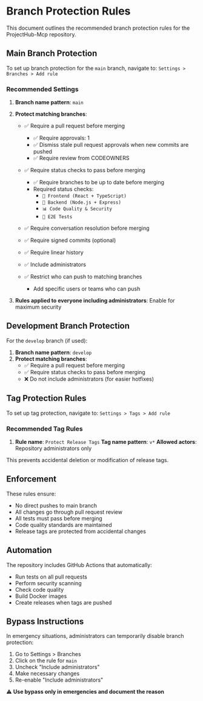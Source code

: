# Branch Protection Rules

This document outlines the recommended branch protection rules for the ProjectHub-Mcp repository.

## Main Branch Protection

To set up branch protection for the `main` branch, navigate to:
`Settings > Branches > Add rule`

### Recommended Settings

1. **Branch name pattern**: `main`

2. **Protect matching branches**:
   - ✅ Require a pull request before merging
     - ✅ Require approvals: 1
     - ✅ Dismiss stale pull request approvals when new commits are pushed
     - ✅ Require review from CODEOWNERS
   
   - ✅ Require status checks to pass before merging
     - ✅ Require branches to be up to date before merging
     - Required status checks:
       - `🎨 Frontend (React + TypeScript)`
       - `🔧 Backend (Node.js + Express)`
       - `📊 Code Quality & Security`
       - `🧪 E2E Tests`
   
   - ✅ Require conversation resolution before merging
   
   - ✅ Require signed commits (optional)
   
   - ✅ Require linear history
   
   - ✅ Include administrators
   
   - ✅ Restrict who can push to matching branches
     - Add specific users or teams who can push

3. **Rules applied to everyone including administrators**: Enable for maximum security

## Development Branch Protection

For the `develop` branch (if used):

1. **Branch name pattern**: `develop`
2. **Protect matching branches**:
   - ✅ Require a pull request before merging
   - ✅ Require status checks to pass before merging
   - ❌ Do not include administrators (for easier hotfixes)

## Tag Protection Rules

To set up tag protection, navigate to:
`Settings > Tags > Add rule`

### Recommended Tag Rules

1. **Rule name**: `Protect Release Tags`
   **Tag name pattern**: `v*`
   **Allowed actors**: Repository administrators only

This prevents accidental deletion or modification of release tags.

## Enforcement

These rules ensure:
- No direct pushes to main branch
- All changes go through pull request review
- All tests must pass before merging
- Code quality standards are maintained
- Release tags are protected from accidental changes

## Automation

The repository includes GitHub Actions that automatically:
- Run tests on all pull requests
- Perform security scanning
- Check code quality
- Build Docker images
- Create releases when tags are pushed

## Bypass Instructions

In emergency situations, administrators can temporarily disable branch protection:
1. Go to Settings > Branches
2. Click on the rule for `main`
3. Uncheck "Include administrators"
4. Make necessary changes
5. Re-enable "Include administrators"

⚠️ **Use bypass only in emergencies and document the reason**
